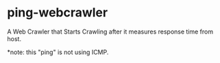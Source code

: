# ping-webcrawler
A Web Crawler that Starts Crawling after it measures response time from host.

*note: this "ping" is not using ICMP.
